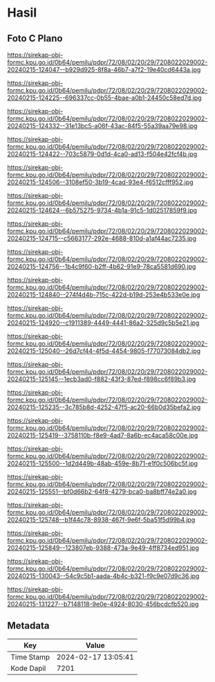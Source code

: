 # Hasil

## Foto C Plano

https://sirekap-obj-formc.kpu.go.id/0b64/pemilu/pdpr/72/08/02/20/29/7208022029002-20240215-124047--b929d925-8f8a-46b7-a7f2-19e40cd6443a.jpg

https://sirekap-obj-formc.kpu.go.id/0b64/pemilu/pdpr/72/08/02/20/29/7208022029002-20240215-124225--696337cc-0b55-4bae-a0b1-24450c58ed7d.jpg

https://sirekap-obj-formc.kpu.go.id/0b64/pemilu/pdpr/72/08/02/20/29/7208022029002-20240215-124332--31e13bc5-a06f-43ac-84f5-55a39aa79e98.jpg

https://sirekap-obj-formc.kpu.go.id/0b64/pemilu/pdpr/72/08/02/20/29/7208022029002-20240215-124422--703c5879-0d1d-4ca0-ad13-f504e42fcf4b.jpg

https://sirekap-obj-formc.kpu.go.id/0b64/pemilu/pdpr/72/08/02/20/29/7208022029002-20240215-124506--3108ef50-3b19-4cad-93e4-f6512cfff952.jpg

https://sirekap-obj-formc.kpu.go.id/0b64/pemilu/pdpr/72/08/02/20/29/7208022029002-20240215-124624--6b575275-9734-4b1a-91c5-1d02517859f9.jpg

https://sirekap-obj-formc.kpu.go.id/0b64/pemilu/pdpr/72/08/02/20/29/7208022029002-20240215-124715--c5663177-292e-4688-810d-a1af44ac7235.jpg

https://sirekap-obj-formc.kpu.go.id/0b64/pemilu/pdpr/72/08/02/20/29/7208022029002-20240215-124756--1b4c9f60-b2ff-4b62-91e9-78ca5581d690.jpg

https://sirekap-obj-formc.kpu.go.id/0b64/pemilu/pdpr/72/08/02/20/29/7208022029002-20240215-124840--274f4d4b-715c-422d-b19d-253e4b533e0e.jpg

https://sirekap-obj-formc.kpu.go.id/0b64/pemilu/pdpr/72/08/02/20/29/7208022029002-20240215-124920--c1911389-4449-4441-86a2-325d9c5b5e21.jpg

https://sirekap-obj-formc.kpu.go.id/0b64/pemilu/pdpr/72/08/02/20/29/7208022029002-20240215-125040--26d7cf44-4f5d-4454-9805-f77073084db2.jpg

https://sirekap-obj-formc.kpu.go.id/0b64/pemilu/pdpr/72/08/02/20/29/7208022029002-20240215-125145--1ecb3ad0-f882-43f3-87ed-f898cc6f89b3.jpg

https://sirekap-obj-formc.kpu.go.id/0b64/pemilu/pdpr/72/08/02/20/29/7208022029002-20240215-125235--3c785b8d-4252-47f5-ac20-66b0d35befa2.jpg

https://sirekap-obj-formc.kpu.go.id/0b64/pemilu/pdpr/72/08/02/20/29/7208022029002-20240215-125419--3758110b-f8e9-4ad7-8a6b-ec4aca58c00e.jpg

https://sirekap-obj-formc.kpu.go.id/0b64/pemilu/pdpr/72/08/02/20/29/7208022029002-20240215-125500--1d2d449b-48ab-459e-8b71-e1f0c506bc5f.jpg

https://sirekap-obj-formc.kpu.go.id/0b64/pemilu/pdpr/72/08/02/20/29/7208022029002-20240215-125551--bf0d66b2-64f8-4279-bca0-ba8bff74e2a0.jpg

https://sirekap-obj-formc.kpu.go.id/0b64/pemilu/pdpr/72/08/02/20/29/7208022029002-20240215-125748--b1f44c78-8938-467f-9e6f-5ba51f5d99b4.jpg

https://sirekap-obj-formc.kpu.go.id/0b64/pemilu/pdpr/72/08/02/20/29/7208022029002-20240215-125849--123807eb-9388-473a-9e49-4ff8734ed951.jpg

https://sirekap-obj-formc.kpu.go.id/0b64/pemilu/pdpr/72/08/02/20/29/7208022029002-20240215-130043--54c9c5b1-aada-4b4c-b321-f9c9e07d9c36.jpg

https://sirekap-obj-formc.kpu.go.id/0b64/pemilu/pdpr/72/08/02/20/29/7208022029002-20240215-131227--b7148118-9e0e-4924-8030-456bcdcfb520.jpg


## Metadata

| Key        | Value               |
| ---------- | ------------------- |
| Time Stamp | 2024-02-17 13:05:41 |
| Kode Dapil | 7201                |



